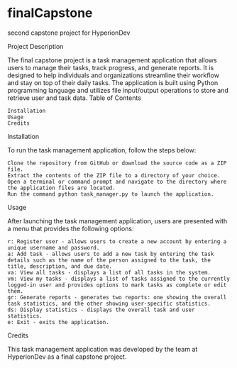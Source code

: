 # finalCapstone
second capstone project for HyperionDev

Project Description

The final capstone project is a task management application that allows users to manage their tasks, track progress, and generate reports. It is designed to help individuals and organizations streamline their workflow and stay on top of their daily tasks. The application is built using Python programming language and utilizes file input/output operations to store and retrieve user and task data.
Table of Contents

    Installation
    Usage
    Credits

Installation

To run the task management application, follow the steps below:

    Clone the repository from GitHub or download the source code as a ZIP file.
    Extract the contents of the ZIP file to a directory of your choice.
    Open a terminal or command prompt and navigate to the directory where the application files are located.
    Run the command python task_manager.py to launch the application.

Usage

After launching the task management application, users are presented with a menu that provides the following options:

    r: Register user - allows users to create a new account by entering a unique username and password.
    a: Add task - allows users to add a new task by entering the task details such as the name of the person assigned to the task, the title, description, and due date.
    va: View all tasks - displays a list of all tasks in the system.
    vm: View my tasks - displays a list of tasks assigned to the currently logged-in user and provides options to mark tasks as complete or edit them.
    gr: Generate reports - generates two reports: one showing the overall task statistics, and the other showing user-specific statistics.
    ds: Display statistics - displays the overall task and user statistics.
    e: Exit - exits the application.

Credits

This task management application was developed by the team at HyperionDev as a final capstone project.
